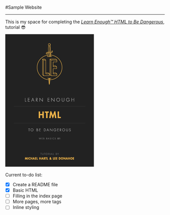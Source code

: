 #Sample Website
***

This is my space for completing the [*Learn Enough™ HTML to Be Dangerous*](https://www.learnenough.com/course/learn_enough_html/html/html_intro/project_start), tutorial :sunglasses:   

![Learn Enough HTML Badge](HTML_Image.png)

Current to-do list:
- [x] Create a README file
- [x] Basic HTML
- [ ] Filling in the index page
- [ ] More pages, more tags
- [ ] Inline styling
